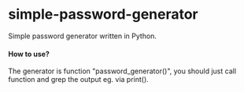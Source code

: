 # simple-password-generator
Simple password generator written in Python.
#### How to use?
The generator is function "password_generator()", you should just call function and grep the output eg. via print().
